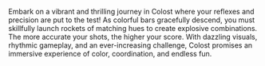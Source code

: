 Embark on a vibrant and thrilling journey in Colost where your reflexes and precision are put to the test! 
As colorful bars gracefully descend, you must skillfully launch rockets of matching hues to create explosive combinations. 
The more accurate your shots, the higher your score. 
With dazzling visuals, rhythmic gameplay, and an ever-increasing challenge, Colost promises an immersive experience of color, coordination, and endless fun.
